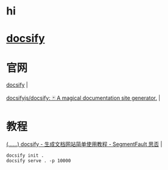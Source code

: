 # hi
# [docsify](readme.md)    


# 官网  
<a href="https://docsify.js.org/#/" target="_blank">docsify</a>  |  <br>    
<a href="https://github.com/docsifyjs/docsify/" target="_blank">docsifyjs/docsify: 🃏 A magical documentation site generator.</a>  |  <br>    

# 教程  
<a href="https://segmentfault.com/a/1190000017576714" target="_blank">(……) docsify - 生成文档网站简单使用教程 - SegmentFault 思否</a>  |  <br>    

```  
docsify init .  
docsify serve . -p 10000  
```  
